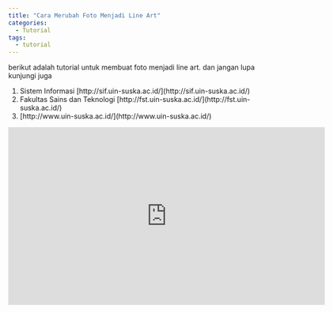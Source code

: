 ```yaml
---
title: "Cara Merubah Foto Menjadi Line Art"
categories:
  - Tutorial
tags:
  - tutorial
---
```


berikut adalah tutorial untuk membuat foto menjadi line art. dan jangan lupa kunjungi juga 
<ol><li>Sistem Informasi [http://sif.uin-suska.ac.id/](http://sif.uin-suska.ac.id/) </li>
  <li>Fakultas Sains dan Teknologi [http://fst.uin-suska.ac.id/](http://fst.uin-suska.ac.id/) </li>
  <li> [http://www.uin-suska.ac.id/](http://www.uin-suska.ac.id/) </li></ol>

<iframe width="640" height="360" src="https://www.youtube-nocookie.com/embed/v=gZIEDMNTZGE?controls=0&showinfo=0" frameborder="0" allowfullscreen></iframe>


